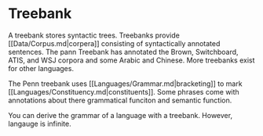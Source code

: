 # Treebank 

A treebank stores syntactic trees. Treebanks provide [[Data/Corpus.md|corpera]] consisting of syntactically annotated sentences. The pann Treebank has annotated the Brown, Switchboard, ATIS, and WSJ corpora and some Arabic and Chinese. More treebanks exist for other languages. 

The Penn treebank uses [[Languages/Grammar.md|bracketing]] to mark [[Languages/Constituency.md|constituents]]. Some phrases come with annotations about there grammatical funciton and semantic function. 

You can derive the grammar of a language with a treebank. However, langauge is infinite. 